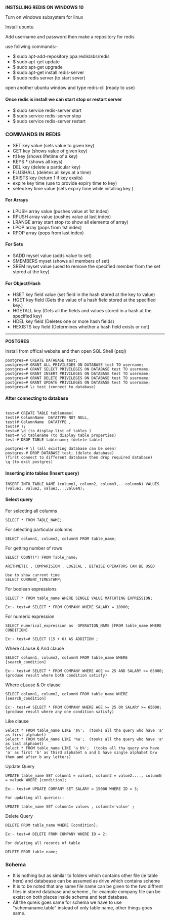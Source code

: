**INSTSLLING REDIS ON WINDOWS 10**

Turn on windows subsystem for linux

Install ubuntu

Add username and password then make a repository for redis

use follwing commands:-

- $ sudo apt-add-repository ppa:redislabs/redis
- $ sudo apt-get update
- $ sudo apt-get upgrade
- $ sudo apt-get install redis-server
- $ sudo redis server (to start sever)

open another ubuntu window and type redis-cli (ready to use)

#### Once redis is install we can start stop or restart server

- $ sudo service redis-server start
- $ sudo service redis-server stop
- $ sudo service redis-server restart

### COMMANDS IN REDIS

- SET key value (sets value to given key)
- GET key (shows value of given key)
- ttl key (shows lifetime of a key)
- KEYS \* (shows all keys)
- DEL key (delete a particular key)
- FLUSHALL (deletes all keys at a time)
- EXISTS key (return 1 if key exsits)
- expire key time (use to provide expiry time to key)
- setex key time value (sets expiry time while initalling key )

#### For Arrays

- LPUSH array value (pushes value at 1st index)
- RPUSH array value (pushes value at last index)
- LRANGE array start stop (to show all elements of array)
- LPOP array (pops from 1st index)
- RPOP array (pops from last index)

#### For Sets

- SADD myset value (adds value to set)
- SMEMBERS myset (shows all members of set)
- SREM myset value (used to remove the specified member from the set stored at the key)

#### For Object/Hash

- HSET key field value (set field in the hash stored at the key to value)
- HGET key field (Gets the value of a hash field stored at the specified key.)
- HGETALL key (Gets all the fields and values stored in a hash at the specified key)
- HDEL key field (Deletes one or more hash fields)
- HEXISTS key field (Determines whether a hash field exists or not)

---

**POSTGRES**

Install from offical website and then open SQL Shell (psql)

```
postgres=# CREATE DATABASE test;
postgres=# GRANT ALL PRIVILEGES ON DATABASE test TO username;
postgres=# GRANT SELECT PRIVILEGES ON DATABASE test TO username;
postgres=# GRANT INSERT PRIVILEGES ON DATABASE test TO username;
postgres=# GRANT DELETE PRIVILEGES ON DATABASE test TO username;
postgres=# GRANT UPDATE PRIVILEGES ON DATABASE test TO username;
postgres=# \c test (connect to database)

```

#### After connecting to database

```

test=# CREATE TABLE tablename(
test(# ColumnName  DATATYPE NOT NULL,
test(# ColumnName  DATATYPE ,
test(# );
test=# \d (to display list of tables )
test=# \d tablename (to display table properties)
test-# DROP TABLE tablename; (delete table)

postgres-# \l (all existing database can be seen)
postgres-# DROP DATABASE test; (delete database)
(first connect to different database then drop required database)
\q (to exit postgres)

```

#### Inserting into tables (Insert query)

```
INSERT INTO TABLE_NAME (column1, column2, column3,...columnN) VALUES (value1, value2, value3,...valueN);
```

#### Select query

For selecting all columns

```
SELECT * FROM TABLE_NAME;
```

For selecting particular columns

```
SELECT column1, column2, columnN FROM table_name;
```

For getting number of rows

```
SELECT COUNT(*) FROM Table_name;
```

```
ARITHMETIC , COMPARISION , LOGICAL , BITWISE OPERATORS CAN BE USED

Use to show current time
SELECT CURRENT_TIMESTAMP;
```

For boolean expressions

```
SELECT * FROM table_name WHERE SINGLE VALUE MATCHTING EXPRESSION;

Ex:- test=# SELECT * FROM COMPANY WHERE SALARY = 10000;
```

For numeric expression

```
SELECT numerical_expression as  OPERATION_NAME [FROM table_name WHERE CONDITION]

Ex:- test=# SELECT (15 + 6) AS ADDITION ;
```

Where cLause & And clause

```
SELECT column1, column2, columnN FROM table_name WHERE [search_condition]

Ex:- test=# SELECT * FROM COMPANY WHERE AGE >= 25 AND SALARY >= 65000; (produse result where both condition satisfy)
```

Where cLause & Or clause

```
SELECT column1, column2, columnN FROM table_name WHERE [search_condition]

Ex:- test=# SELECT * FROM COMPANY WHERE AGE >= 25 OR SALARY >= 65000; (produse result where any one condition satisfy)
```

Like clause

```
Select * FROM table_name LIKE 'a%';  (tooks all tha query who have 'a' as first alphabet)
Select * FROM table_name LIKE '%a';  (tooks all tha query who have 'a' as last alphabet)
Select * FROM table_name LIKE 'a_b%';  (tooks all tha query who have 'a' as first 'b' as third alphabet a and b have single alphabet b/w them and after b any letters)
```

Update Query

```
UPDATE table_name SET column1 = value1, column2 = value2...., columnN = valueN WHERE [condition];

Ex:- test=# UPDATE COMPANY SET SALARY = 15000 WHERE ID = 3;

For updating all queries:-

UPDATE table_name SET column1= values , column2='value' ;
```

Delete Query

```
DELETE FROM table_name WHERE [condition];

Ex:- test=# DELETE FROM COMPANY WHERE ID = 2;

For deleting all records of table

DELETE FROM table_name;
```

### Schema

- It is nothing but as similar to folders which contains other file (ie table here) and databease can be assumed as drive which contains scheme
- It is to be noted that any same file name can be given to the two diffrent files in stored database and scheme , for example company file can be exsist on both places inside schema and test database.
- All the qureis goes same for schema we have to use "schemaname.table" instead of only table name, other things goes same.
